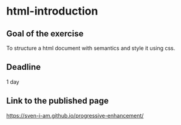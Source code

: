 # html-introduction

## Goal of the exercise
To structure a html document with semantics and style it using css.

## Deadline
1 day

## Link to the published page
https://sven-i-am.github.io/progressive-enhancement/
